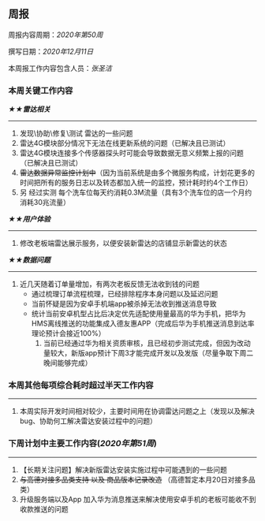 ## 周报 ##

周报内容周期：*2020年第50周*

撰写日期：*2020年12月11日*

本周报工作内容包含人员：*张圣洁*

### 本周关键工作内容 ###



***★★雷达相关***

***

1.  发现\协助\修复\测试 雷达的一些问题
   1. 雷达4G模块部分情况下无法在线更新系统的问题（已解决且已测试）
   2. 雷达4G模块连接多个传感器探头时可能会导致数据无意义频繁上报的问题（已解决且已测试）
   3. ~~雷达数据异常监控计划中~~（因为当前系统是由多个微服务构成，计划花更多的时间把所有的服务日志以及转态都加入统一的监控，预计耗时约4个工作日）
   4. 另 经过实测 每个洗车位每天约消耗0.3M流量（具有3个洗车位的店一个月约消耗30兆流量）

***★★用户体验***

***

1. 修改老板端雷达展示服务，以便安装新雷达的店铺显示新雷达的状态

   

***★★数据问题***

***

1. 近几天随着订单量增加，有两次老板反馈无法收到钱的问题
   - 通过梳理订单流程梳理，已经排除程序本身问题以及延迟问题
   - 当前怀疑是因为安卓手机端app被杀掉无法收到推送消息导致
   - 统计当前安卓机型占比后决定优先适配使用量最高的华为手机，把华为HMS离线推送的功能集成入德友惠APP（完成后华为手机推送消息到达率理论预计会接近100%）
      1. 当前已经通过华为相关资质审核，且已经初步测试完成，但因为改动量较大，新版app预计下周3才能完成开发以及发版（尽量争取下周二晚间能够完成）

 


### 本周其他每项综合耗时超过半天工作内容 ###

***

1. 本周实际开发时间相对较少，主要时间用在协调雷达问题之上（发现以及解决bug、协助何工解决雷达安装过程中的问题）
   



### 下周计划中主要工作内容(*2020年第51周*)

***

1. 【长期关注问题】解决新版雷达安装实施过程中可能遇到的一些问题
2. ~~与高德对接多品类支持 以及 商品版本记录改造~~ （高德暂定本月20日对接多品类）
3. 升级服务端以及App 加入华为消息推送来解决使用安卓手机的老板可能收不到收款推送的问题



